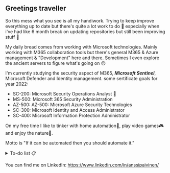 ## Greetings traveller

So this mess what you see is all my handiwork. Trying to keep improve everything up to date but there's quite a lot work to do 🤔 especially when i've had like 6 month break on updating repositories but still been improving stuff 😬

My daily bread comes from working with Microsoft technologies. Mainly working with M365 collaboration tools but there's general M365 & Azure management & "Development" here and there. Sometimes I even explore the ancient servers to figure what's going on 🙃

I'm currently studying the security aspect of M365, ***Microsoft Sentinel***, Microsoft Defender and Identity management.
some sertificate goals for year 2022:
* SC-200: Microsoft Security Operations Analyst 📌 <!-- ✅ -->
* MS-500: Microsoft 365 Security Administration
* AZ-500: AZ-500: Microsoft Azure Security Technologies
* SC-300: Microsoft Identity and Access Administrator
* SC-400: Microsoft Information Protection Administrator

<!--
some tech keywords what describes my work monthly routine
![Teams word cloud keywords poll](/img/keywords_faded.png)
-->
On my free time I like to tinker with home automation🤖, play video games🎮 and enjoy the nature🍃.

Motto is "If it can be automated then you should automate it."


<details>
  <summary>To-do list 📋</summary>
  <ul>
    <li>Backup Home Assistant customizations to a repository</li>
    <li>Sort out powershell scripts to a repository</li>
    <li>Start and maintain microsoft sentinel repository</li>
    <li>Improve this this readme.</li>
  </ul>
</details>



You can find me on LinkedIn: https://www.linkedin.com/in/anssipaivinen/

